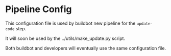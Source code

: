 Pipeline Config
===============

This configuration file is used by buildbot new pipeline for the `update-code` step.

It will soon be used by the ../utils/make_update.py script.

Both buildbot and developers will eventually use the same configuration file.
